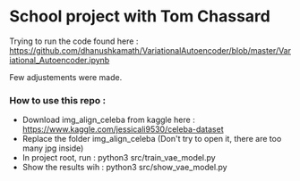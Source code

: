 # School project with Tom Chassard

Trying to run the code found here : https://github.com/dhanushkamath/VariationalAutoencoder/blob/master/Variational_Autoencoder.ipynb

Few adjustements were made.

### How to use this repo :
- Download img_align_celeba from kaggle here : https://www.kaggle.com/jessicali9530/celeba-dataset
- Replace the folder img_align_celeba (Don't try to open it, there are too many jpg inside)
- In project root, run : python3 src/train_vae_model.py
- Show the results wih : python3 src/show_vae_model.py